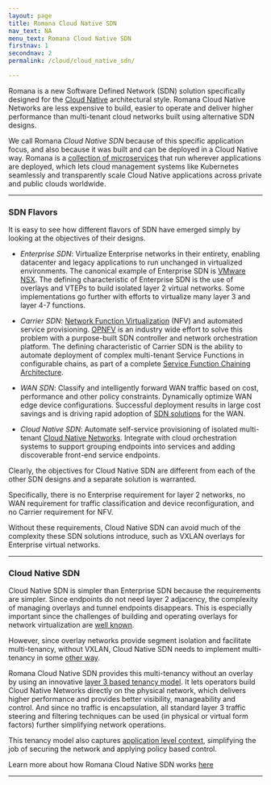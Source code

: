 ```yaml
---
layout: page
title: Romana Cloud Native SDN
nav_text: NA
menu_text: Romana Cloud Native SDN
firstnav: 1
secondnav: 2
permalink: /cloud/cloud_native_sdn/

---
```


Romana is a new Software Defined Network (SDN) solution specifically designed for the [Cloud Native](https://cncf.io/) architectural style. Romana Cloud Native Networks are less expensive to build, easier to operate and deliver higher performance than multi-tenant cloud networks built using alternative SDN designs. 

We call Romana *Cloud Native SDN* because of this specific application focus, and also because it was built and can be deployed in a Cloud Native way. Romana is a [collection of microservices](/how/romana_arch/) that run wherever applications are deployed, which lets cloud management systems like Kubernetes seamlessly and transparently scale Cloud Native applications across private and public clouds worldwide.

---

### SDN Flavors

It is easy to see how different flavors of SDN have emerged simply by looking at the objectives of their designs.

* *Enterprise SDN*: Virtualize Enterprise networks in their entirety, enabling datacenter and legacy applications to run unchanged in virtualized environments. The canonical example of Enterprise SDN is [VMware NSX](https://www.vmware.com/products/nsx). The defining characteristic of Enterprise SDN is the use of overlays and VTEPs to build isolated layer 2 virtual networks. Some implementations go further with efforts to virtualize many layer 3 and layer 4-7 functions.

* *Carrier SDN*: [Network Function Virtualization](http://searchsdn.techtarget.com/definition/network-functions-virtualization-NFV) (NFV) and automated service provisioning. [OPNFV]( https://www.opnfv.org/) is an industry wide effort to solve this problem with a purpose-built SDN controller and network orchestration platform. The defining characteristic of Carrier SDN is the ability to automate deployment of complex multi-tenant Service Functions in configurable chains, as part of a complete [Service Function Chaining Architecture](https://datatracker.ietf.org/doc/rfc7665/).

* *WAN SDN*: Classify and intelligently forward WAN traffic based on cost, performance and other policy constraints. Dynamically optimize WAN edge device configurations. Successful deployment results in large cost savings and is driving rapid adoption of [SDN solutions](http://www.networkcomputing.com/networking/software-defined-wan-a-primer/a/d-id/1307047) for the WAN.

* *Cloud Native SDN*: Automate self-service provisioning of isolated multi-tenant [Cloud Native Networks](/cloud/cloud_native_networks/). Integrate with cloud orchestration systems to support grouping endpoints into services and adding discoverable front-end service endpoints.

Clearly, the objectives for Cloud Native SDN are different from each of the other SDN designs and a separate solution is warranted. 

Specifically, there is no Enterprise requirement for layer 2 networks, no WAN requirement for traffic classification and device reconfiguration, and no Carrier requirement for NFV. 

Without these requirements, Cloud Native SDN can avoid much of the complexity these SDN solutions introduce, such as VXLAN overlays for Enterprise virtual networks. 

---

### Cloud Native SDN

Cloud Native SDN is simpler than Enterprise SDN because the requirements are simpler. Since endpoints do not need layer 2 adjacency, the complexity of managing overlays and tunnel endpoints disappears. This is especially important since the challenges of building and operating overlays for network virtualization are [well known](/how/background/#vxlan-isolation/). 

However, since overlay networks provide segment isolation and facilitate multi-tenancy, without VXLAN, Cloud Native SDN needs to implement multi-tenancy in some [other way](/how/romana_details/#romana-tenant-isolation). 

Romana Cloud Native SDN provides this multi-tenancy without an overlay by using an innovative [layer 3 based tenancy model](/how/romana_details/#romana-tenant-isolation). It lets operators build Cloud Native Networks directly on the physical network, which delivers higher performance and provides better visibility, manageability and control. And since no traffic is encapsulation, all standard layer 3 traffic steering and filtering techniques can be used (in physical or virtual form factors) further simplifying network operations.

This tenancy model also captures [application level context](/how/romana_details/#romana-tenant-isolation), simplifying the job of securing the network and applying policy based control.

Learn more about how Romana Cloud Native SDN works [here](/how/romana_basics/)

---
